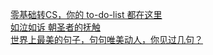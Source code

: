   
[零基础转CS，你的 to-do-list 都在这里](http://www.dianyue.me/archives/371/2f6n6acnrwhis4ce/)  
[如泣如诉 朝圣者的抚触](http://www.dianyue.me/archives/083/r96d2z18cp359jgh/)  
[世界上最美的句子，句句唯美动人，你见过几句？](http://www.dianyue.me/archives/924/b01zrv4ktrxu1yov/)